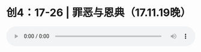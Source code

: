 # 创4：17-26 | 罪恶与恩典（17.11.19晚）

<audio style="width: 100%;" preload="false" controls controlslist="nodownload"><source src="//cdn.simai.ml/audio/mp3/old/16102.mp3" type="audio/mpeg">Your browser does not support the audio element.</audio>


